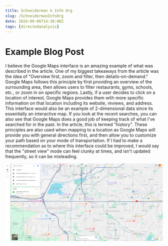 ```yaml
---
title: Schneiderman & Info Org
slug: /SchneidermanInfoOrg
date: 2024-09-06T14:30:00Z
tags: [directedanalysis]
---
```


# Example Blog Post

I believe the Google Maps interface is an amazing example of what was described in the article. One of my biggest takeaways from the article was the idea of "Overview first, zoom and filter, then details-on-demand." Google Maps follows this principle by first providing an overview of the surrounding area, then allows users to filter restaurants, gyms, schools, etc., or zoom in on specific regions. Lastly, if a user decides to click on a location of interest, Google Maps provides them with more specific information on that location including its website, reviews, and address. This interface would also be an example of 2-dimensional data since its essentially an interactive map. If you look at the recent searches, you can also see that Google Maps does a good job of keeping track of what I've searched for in the past. In the article, this is termed "history". These principles are also used when mapping to a location as Google Maps will provide you with general directions first, and then allow you to customize your path based on your mode of transportation. If I had to make a recommendation as to where this interface could be improved, I would say that the "street view" mode can feel clunky at times, and isn't updated frequently, so it can be misleading.

![alt text](image-3.png)
